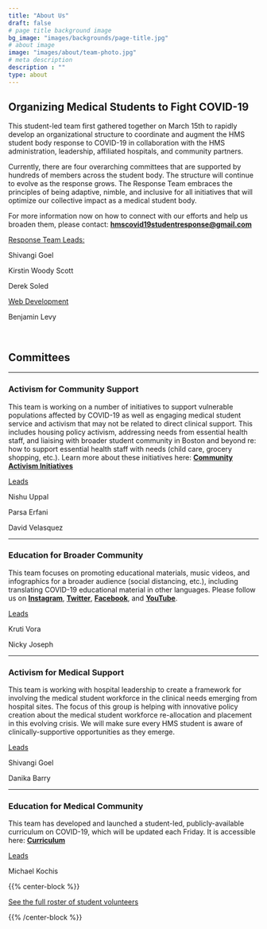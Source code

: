 ```yaml
---
title: "About Us"
draft: false
# page title background image
bg_image: "images/backgrounds/page-title.jpg"
# about image
image: "images/about/team-photo.jpg"
# meta description
description : ""
type: about
---
```


## Organizing Medical Students to Fight COVID-19

This student-led team first gathered together on March 15th to rapidly develop an organizational structure to coordinate and augment the HMS student body response to COVID-19 in collaboration with the HMS administration, leadership, affiliated hospitals, and community partners. 

Currently, there are four overarching committees that are supported by hundreds of members across the student body. The structure will continue to evolve as the response grows. The Response Team embraces the principles of being adaptive, nimble, and inclusive for all initiatives that will optimize our collective impact as a medical student body.

For more information now on how to connect with our efforts and help us broaden them, please contact: **hmscovid19studentresponse@gmail.com** 

<u>Response Team Leads:</u>

Shivangi Goel

Kirstin Woody Scott

Derek Soled

<u>Web Development</u>

Benjamin Levy

<br>

## Committees

---

### Activism for Community Support

This team is working on a number of initiatives to support vulnerable populations affected by COVID-19 as well as engaging medical student service and activism that may not be related to direct clinical support. This includes housing policy activism, addressing needs from essential health staff, and liaising with broader student community in Boston and beyond re: how to support essential health staff with needs (child care, grocery shopping, etc.). Learn more about these initiatives here: **[Community Activism Initiatives](https://covidstudentresponse.org/campaigns/community-activism/)**

<u>Leads</u>

Nishu Uppal

Parsa Erfani

David Velasquez

---

### Education for Broader Community

This team focuses on promoting educational materials, music videos, and infographics for a broader audience (social distancing, etc.), including translating COVID-19 educational material in other languages. Please follow us on **[Instagram](https://www.instagram.com/futuremdvscovid/)**, **[Twitter](https://twitter.com/FutureMDvsCOVID)**, **[Facebook](https://www.facebook.com/futureMDvsCOVID/)**, and **[YouTube](https://www.youtube.com/channel/UCNSJiiJCVFbWVLxgJBMAsbg)**.

<u>Leads</u>

Kruti Vora

Nicky Joseph

---

### Activism for Medical Support

This team is working with hospital leadership to create a framework for involving the medical student workforce in the clinical needs emerging from hospital sites. The focus of this group is helping with innovative policy creation about the medical student workforce re-allocation and placement in this evolving crisis. We will make sure every HMS student is aware of clinically-supportive opportunities as they emerge.

<u>Leads</u>

Shivangi Goel

Danika Barry

---

### Education for Medical Community

This team has developed and launched a student-led, publicly-available curriculum on COVID-19, which will be updated each Friday. It is accessible here: **[Curriculum](https://curriculum.covidstudentresponse.org/)**

<u>Leads</u>

Michael Kochis

{{% center-block %}}

<a href="https://docs.google.com/document/d/1z2kHI_eutBtMW2qmHg-v8lMssr-04K9BiqmR6-k3P_k" class="btn btn-primary" target="_blank">
    See the full roster of student volunteers
</a>

{{% /center-block %}}